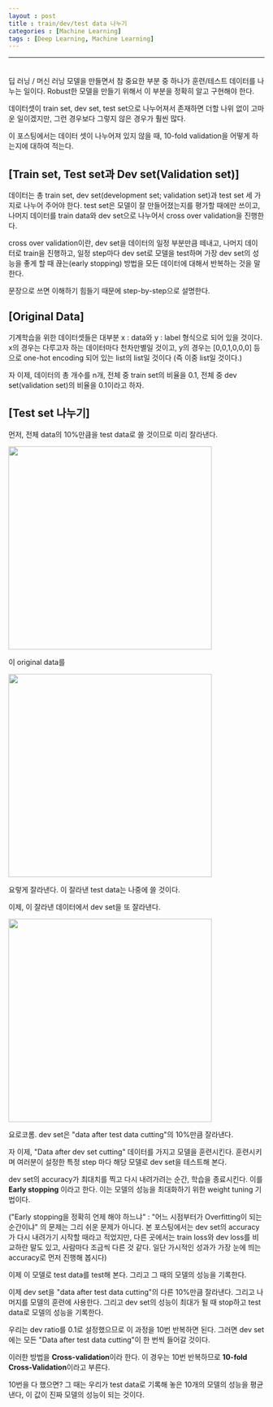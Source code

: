 ```yaml
---
layout : post
title : train/dev/test data 나누기
categories : [Machine Learning]
tags : [Deep Learning, Machine Learning]
---
```


---

<span style = "line-height:50%"><br></span>

딥 러닝 / 머신 러닝 모델을 만들면서 참 중요한 부분 중 하나가 훈련/테스트 데이터를 나누는 일이다. Robust한 모델을 만들기 위해서 이 부분을 정확히 알고 구현해야 한다. 

데이터셋이 train set, dev set, test set으로 나누어져서 존재하면 더할 나위 없이 고마운 일이겠지만, 그런 경우보다 그렇지 않은 경우가 훨씬 많다.

이 포스팅에서는 데이터 셋이 나누어져 있지 않을 때, 10-fold validation을 어떻게 하는지에 대하여 적는다.

## [Train set, Test set과 Dev set(Validation set)]

데이터는 총 train set, dev set(development set; validation set)과 test set 세 가지로 나누어 주어야 한다. test set은 모델이 잘 만들어졌는지를 평가할 때에만 쓰이고, 나머지 데이터를 train data와 dev set으로 나누어서 cross over validation을 진행한다.

cross over validation이란, dev set을 데이터의 일정 부분만큼 떼내고, 나머지 데이터로 train을 진행하고, 일정 step마다 dev set로 모델을 test하며 가장 dev set의 성능을 좋게 할 때 끊는(early stopping) 방법을 모든 데이터에 대해서 반복하는 것을 말한다.

문장으로 쓰면 이해하기 힘들기 때문에 step-by-step으로 설명한다.

## [Original Data]

기계학습을 위한 데이터셋들은 대부분 x : data와 y : label 형식으로 되어 있을 것이다. x의 경우는 다루고자 하는 데이터마다 천차만별일 것이고, y의 경우는 [0,0,1,0,0,0] 등으로 one-hot encoding 되어 있는 list의 list일 것이다 (즉 이중 list일 것이다.)

자 이제, 데이터의 총 개수를 n개, 전체 중 train set의 비율을 0.1, 전체 중 dev set(validation set)의 비율을 0.1이라고 하자.

## [Test set 나누기]

먼저, 전체 data의 10%만큼을 test data로 쓸 것이므로 미리 잘라낸다.

<img src = "https://lh3.googleusercontent.com/6-VC2QGFIgTlvECwhzuxSoDn2-neK2oRoQSBU4vyHyXWIpNrubL9OWC7GGTpe1l0iNT_TENV2rpWHWQetFBsQ5epfZXqNH1tuPWiPLv8qYKuUbkvCOMcI_W0Ym44lSmNlpKlJkfCqd8F1m6oNyHT5F5mrwYSYTEVPYtbV1rTglQpnq6Ueaw8BgkRz409XU2YsnhqOzDsJRwTUyl96BvceVr_fheondeAeSDmImAg1NlPfmsF_gCKyp6cE98g6RcAUqPCNvlTOQxpQqsb9WJZwTxWDiTSG1TKymQuaj3aAkef_quELX29r0Wv2TcNJMdQGeTzAqU4eudpw4M3uJ6Yb99DTFQ5UUQEX18HepFnUxzA7FD00T3l1uInxaS6f51d2wtHbtOcd4eEbYlW09GGxqezPxbQ95jGFp62gKfbO6yKxrNFiMoVpjFh1q4FLO9LlDmC4olfxRrO9mlGWqtl72zHOzr4sDPjVeAJPzEV_uFgmVzOJ3b0rjKd0vNH9DxSjDJW6cQmsdKwl0jBHxZji8aPpVxBH1AUCsVoKAempcO5hRxrMGQnd3N7s6jS2bDS5nr7in8vp7DExnzwQyUucMN4MszDOD71YZ2cSYrMdB66J4CyndnDHWbL6Dhjh6sAT0c3QDoAhtsUvEXsuVBhgLyAHLPpNQ=w1415-h147-no" width = "400">

이 original data를

<img src = "https://lh3.googleusercontent.com/OEh3zZk6jmZjcGfus-4jDb_uVzjwY6g9SElaX7vbeLBIQ5evxWywbMIqrzYhZFe34l-jSwphzF-pnouCH4W5HhCbMwGnAkD_G4A3MPBdnHiHoHmOBavQktM202VdC5WO0UM0-x4ZSjDgaqvBKK0rbxXo7LEWVsCPVbfE9519716kIvyRUkI8jb79L08K2T49vKtjb_SKyeBXk0Kmi5u9mxXbbK5Hz9A6xStgWIFSbi3pBw45SIGtjwvp6-ocj6_f6VYpHIEUbo2eXPEwj82JJv4GWady9K8zR7XNysdSxtruxHERhd3rzFFGG1yAHjvhGy4WeF5Vo-q2_COC2MTHVmn008UneajZnZvQTW3vsbkF50zWMwmOqaS52EH2hQBip049r8N9XUBw5dHdPeXk7I6yrwuXHaKxE8_94ox8bXKuLugU5K4dNfb_-KpiTAc-jcCBb18mrDb9sQZ7GJZsXQUK1Tc8ijhLB0ALH6_VXa5P-fP0HzQ7EEG3iaAyRjp7Qwtzvv2wu94oTJpuySb8FWVRE0hDA3Z86O-d_2sSJy51_UiTxBOExCw0Gd8a8eWwsG5aYzcJsIyDEeZ9wkByASJrOkTTZE0Z0jiGAG0hQMwtL5tgnWImpVKJ0ENTWKqPEvVZOrloN8LtPLYJgGamUll-PkrTbg=w1437-h147-no" width = "400">

요렇게 잘라낸다. 이 잘라낸 test data는 나중에 쓸 것이다.

이제, 이 잘라낸 데이터에서 dev set을 또 잘라낸다.

<img src = "https://lh3.googleusercontent.com/5Xf6jm0awykfqMUBl9kR4-Fe_JydONd5kgXeierF3ksFveQQmsyfL4Taqu0OM7ouT4gLyYv1neiqnMtZChye180U5KYD3Czvl_UXl2GTfqeIF--RDaTqRWC3Ut6VDdhf0ZE2tqkEm_1UzJ0mdV8cMC9kjroGdymrWJCi58Pwdx_1HL_HJ4BvdPWHkUlnJzVVnxI7r-47JB6cmrRBQYhXkJ2rbwssHj9oWckXIJn_Qs-UPLycitQGW8oxV898DdVS1SvR5nAzU2PbbPc48X16aJ9M1mBzJkjfbA_o4IcjgVINKI8OSN5H9e6opjv1_XZhxEgw0zGBPa4oHpBO9q1pmQ5Fl_SJFGVxnZzK7sFdZQF5yQEMohEIk-ey14s3BT2sSlQgw3dDioLY90CVtYfTUHbDvE9nrMta188OndWPGI3M7e1nDhl9l6btWmi10fRL7dw0To67jswgT_JbQ4ijEJFYfjf5WUv9W0xZ0EnwK_3lP23IxBUB2X4TIfmpDNXOHq_8ZxWZlPJEAbZVLkyolFVesNKz8dCZh_yT2lPb-XDZmjO4zrrmBNZwIbOBZU9vJ27CFhUmCdN9eJAbY0kQrwrQiT6YlNNrAKZX15spAn4tcSWm0qtPyDWiaaAwdWXl__RLzrsv37itK7RIgHTvrlsR6yhtxA=w1186-h148-no" width="400">

요로코롬. dev set은 "data after test data cutting"의 10%만큼 잘라낸다.

자 이제, "Data after dev set cutting" 데이터를 가지고 모델을 훈련시킨다. 훈련시키며 여러분이 설정한 특정 step 마다 해당 모델로 dev set을 테스트해 본다. 

dev set의 accuracy가 최대치를 찍고 다시 내려가려는 순간, 학습을 종료시킨다. 이를 <b>Early stopping</b> 이라고 한다. 이는 모델의 성능을 최대화하기 위한 weight tuning 기법이다.

("Early stopping을 정확히 언제 해야 하느냐" : "어느 시점부터가 Overfitting이 되는 순간이냐" 의 문제는 그리 쉬운 문제가 아니다. 본 포스팅에서는 dev set의 accuracy가 다시 내려가기 시작할 때라고 적었지만, 다른 곳에서는 train loss와 dev loss를 비교하란 말도 있고, 사람마다 조금씩 다른 것 같다. 일단 가시적인 성과가 가장 눈에 띄는 accuracy로 먼저 진행해 봅시다) 

이제 이 모델로 test data를 test해 본다. 그리고 그 때의 모델의 성능을 기록한다.

이제 dev set을 "data after test data cutting"의 다른 10%만큼 잘라낸다. 그리고 나머지를 모델의 훈련에 사용한다. 그리고 dev set의 성능이 최대가 될 때 stop하고 test data로 모델의 성능을 기록한다.

우리는 dev ratio를 0.1로 설정했으므로 이 과정을 10번 반복하면 된다. 그러면 dev set에는 모든 "Data after test data cutting"이 한 번씩 들어갈 것이다.

이러한 방법을 <b>Cross-validation</b>이라 한다. 이 경우는 10번 반복하므로 <b>10-fold Cross-Validation</b>이라고 부른다.

10번을 다 했으면? 그 때는 우리가 test data로 기록해 놓은 10개의 모델의 성능을 평균낸다, 이 값이 진짜 모델의 성능이 되는 것이다.